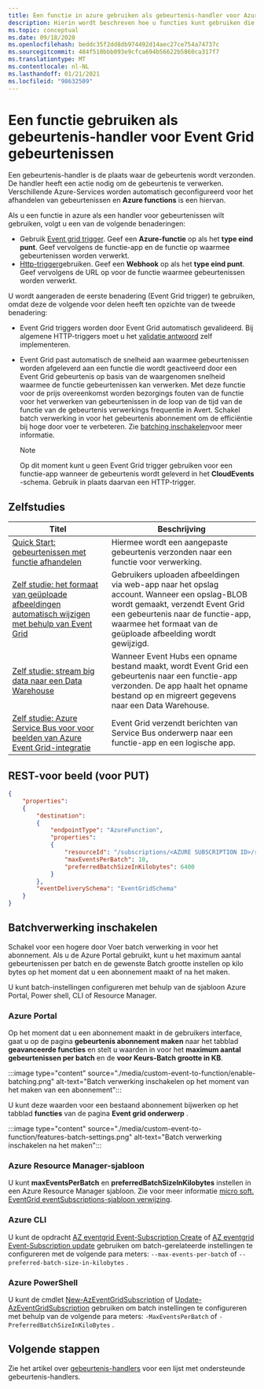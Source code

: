 ```yaml
---
title: Een functie in azure gebruiken als gebeurtenis-handler voor Azure Event Grid gebeurtenissen
description: Hierin wordt beschreven hoe u functies kunt gebruiken die zijn gemaakt in en worden gehost door Azure Functions als gebeurtenis-handlers voor Event Grid-gebeurtenissen.
ms.topic: conceptual
ms.date: 09/18/2020
ms.openlocfilehash: beddc35f2dd8db974492d14aec27ce754a74737c
ms.sourcegitcommit: 484f510bbb093e9cfca694b56622b5860ca317f7
ms.translationtype: MT
ms.contentlocale: nl-NL
ms.lasthandoff: 01/21/2021
ms.locfileid: "98632509"
---
```

# <a name="use-a-function-as-an-event-handler-for-event-grid-events"></a>Een functie gebruiken als gebeurtenis-handler voor Event Grid gebeurtenissen

Een gebeurtenis-handler is de plaats waar de gebeurtenis wordt verzonden. De handler heeft een actie nodig om de gebeurtenis te verwerken. Verschillende Azure-Services worden automatisch geconfigureerd voor het afhandelen van gebeurtenissen en **Azure functions** is een hiervan. 


Als u een functie in azure als een handler voor gebeurtenissen wilt gebruiken, volgt u een van de volgende benaderingen: 

-   Gebruik [Event grid trigger](../azure-functions/functions-bindings-event-grid-trigger.md).  Geef een **Azure-functie** op als het **type eind punt**. Geef vervolgens de functie-app en de functie op waarmee gebeurtenissen worden verwerkt. 
-   [Http-trigger](../azure-functions/functions-bindings-http-webhook.md)gebruiken.  Geef een **Webhook** op als het **type eind punt**. Geef vervolgens de URL op voor de functie waarmee gebeurtenissen worden verwerkt. 

U wordt aangeraden de eerste benadering (Event Grid trigger) te gebruiken, omdat deze de volgende voor delen heeft ten opzichte van de tweede benadering:
-   Event Grid triggers worden door Event Grid automatisch gevalideerd. Bij algemene HTTP-triggers moet u het [validatie antwoord](webhook-event-delivery.md) zelf implementeren.
-   Event Grid past automatisch de snelheid aan waarmee gebeurtenissen worden afgeleverd aan een functie die wordt geactiveerd door een Event Grid gebeurtenis op basis van de waargenomen snelheid waarmee de functie gebeurtenissen kan verwerken. Met deze functie voor de prijs overeenkomst worden bezorgings fouten van de functie voor het verwerken van gebeurtenissen in de loop van de tijd van de functie van de gebeurtenis verwerkings frequentie in Avert. Schakel batch verwerking in voor het gebeurtenis abonnement om de efficiëntie bij hoge door voer te verbeteren. Zie [batching inschakelen](#enable-batching)voor meer informatie.

    > [!NOTE]
    > Op dit moment kunt u geen Event Grid trigger gebruiken voor een functie-app wanneer de gebeurtenis wordt geleverd in het **CloudEvents** -schema. Gebruik in plaats daarvan een HTTP-trigger.

## <a name="tutorials"></a>Zelfstudies

|Titel  |Beschrijving  |
|---------|---------|
| [Quick Start: gebeurtenissen met functie afhandelen](custom-event-to-function.md) | Hiermee wordt een aangepaste gebeurtenis verzonden naar een functie voor verwerking. |
| [Zelf studie: het formaat van geüploade afbeeldingen automatisch wijzigen met behulp van Event Grid](resize-images-on-storage-blob-upload-event.md) | Gebruikers uploaden afbeeldingen via web-app naar het opslag account. Wanneer een opslag-BLOB wordt gemaakt, verzendt Event Grid een gebeurtenis naar de functie-app, waarmee het formaat van de geüploade afbeelding wordt gewijzigd. |
| [Zelf studie: stream big data naar een Data Warehouse](event-grid-event-hubs-integration.md) | Wanneer Event Hubs een opname bestand maakt, wordt Event Grid een gebeurtenis naar een functie-app verzonden. De app haalt het opname bestand op en migreert gegevens naar een Data Warehouse. |
| [Zelf studie: Azure Service Bus voor voor beelden van Azure Event Grid-integratie](../service-bus-messaging/service-bus-to-event-grid-integration-example.md?toc=%2fazure%2fevent-grid%2ftoc.json) | Event Grid verzendt berichten van Service Bus onderwerp naar een functie-app en een logische app. |

## <a name="rest-example-for-put"></a>REST-voor beeld (voor PUT)

```json
{
    "properties": 
    {
        "destination": 
        {
            "endpointType": "AzureFunction",
            "properties": 
            {
                "resourceId": "/subscriptions/<AZURE SUBSCRIPTION ID>/resourceGroups/<RESOURCE GROUP NAME>/providers/Microsoft.Web/sites/<FUNCTION APP NAME>/functions/<FUNCTION NAME>",
                "maxEventsPerBatch": 10,
                "preferredBatchSizeInKilobytes": 6400
            }
        },
        "eventDeliverySchema": "EventGridSchema"
    }
}
```

## <a name="enable-batching"></a>Batchverwerking inschakelen
Schakel voor een hogere door Voer batch verwerking in voor het abonnement. Als u de Azure Portal gebruikt, kunt u het maximum aantal gebeurtenissen per batch en de gewenste Batch grootte instellen op kilo bytes op het moment dat u een abonnement maakt of na het maken. 

U kunt batch-instellingen configureren met behulp van de sjabloon Azure Portal, Power shell, CLI of Resource Manager. 

### <a name="azure-portal"></a>Azure Portal
Op het moment dat u een abonnement maakt in de gebruikers interface, gaat u op de pagina **gebeurtenis abonnement maken** naar het tabblad **geavanceerde functies** en stelt u waarden in voor het **maximum aantal gebeurtenissen per batch** en de **voor Keurs-Batch grootte in KB**. 
    
:::image type="content" source="./media/custom-event-to-function/enable-batching.png" alt-text="Batch verwerking inschakelen op het moment van het maken van een abonnement":::

U kunt deze waarden voor een bestaand abonnement bijwerken op het tabblad **functies** van de pagina **Event grid onderwerp** . 

:::image type="content" source="./media/custom-event-to-function/features-batch-settings.png" alt-text="Batch verwerking inschakelen na het maken":::

### <a name="azure-resource-manager-template"></a>Azure Resource Manager-sjabloon
U kunt **maxEventsPerBatch** en **preferredBatchSizeInKilobytes** instellen in een Azure Resource Manager sjabloon. Zie voor meer informatie [micro soft. EventGrid eventSubscriptions-sjabloon verwijzing](/azure/templates/microsoft.eventgrid/eventsubscriptions).

### <a name="azure-cli"></a>Azure CLI
U kunt de opdracht [AZ eventgrid Event-Subscription Create](/cli/azure/eventgrid/event-subscription#az_eventgrid_event_subscription_create&preserve-view=true) of [AZ eventgrid Event-Subscription update](/cli/azure/eventgrid/event-subscription#az_eventgrid_event_subscription_update&preserve-view=true) gebruiken om batch-gerelateerde instellingen te configureren met de volgende para meters: `--max-events-per-batch` of `--preferred-batch-size-in-kilobytes` .

### <a name="azure-powershell"></a>Azure PowerShell
U kunt de cmdlet [New-AzEventGridSubscription](/powershell/module/az.eventgrid/new-azeventgridsubscription) of [Update-AzEventGridSubscription](/powershell/module/az.eventgrid/update-azeventgridsubscription) gebruiken om batch instellingen te configureren met behulp van de volgende para meters: `-MaxEventsPerBatch` of `-PreferredBatchSizeInKiloBytes` .

## <a name="next-steps"></a>Volgende stappen
Zie het artikel over [gebeurtenis-handlers](event-handlers.md) voor een lijst met ondersteunde gebeurtenis-handlers.
